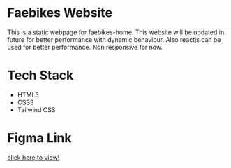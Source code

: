 # Faebikes Website
This is a static webpage for faebikes-home. This website will be updated in future for better performance with dynamic behaviour. Also reactjs can be used for better performance. Non responsive for now.

# Tech Stack
- HTML5
- CSS3
- Tailwind CSS

# Figma Link
<a href="https://www.figma.com/file/82Ta9PSbmAMdBsrGYqbqxe/faebikes-home?type=design&node-id=0%3A1&mode=dev" target="_blank">click here to view!</a>
